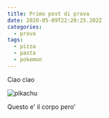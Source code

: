 ```yaml
---
title: Primo post di prova
date: 2020-05-09T22:20:25.202Z
categories:
  - prova
tags:
  - pizza
  - pasta
  - pokemon
---
```

Ciao ciao

![pikachu](/img/252-2524315_tumblr-cute-kawaii-pikachu-sticker-tumblr-png-transparent.png "Una immagine di pikachu pucciosa")

Questo e' il corpo pero'